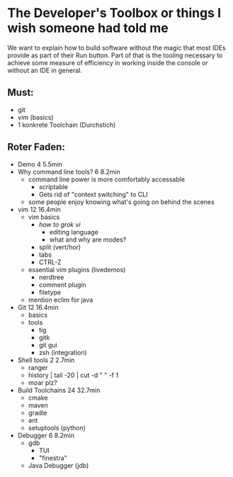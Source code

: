# The Developer's Toolbox or things I wish someone had told me

We want to explain how to build software without the magic that most IDEs provide as part of their Run button.
Part of that is the tooling necessary to achieve some measure of efficiency in working inside the console or without an IDE in general.

## Must:

- git
- vim (basics)
- 1 konkrete Toolchain (Durchstich)


## Roter Faden:

- Demo 4 5.5min
- Why command line tools? 6 8.2min
  - command line power is more comfortably accessable
    - scriptable
    - Gets rid of "context switching" to CLI
  - some people enjoy knowing what's going on behind the scenes
- vim 12 16.4min
  - vim basics
    - *how to grok vi*
      - editing language
      - what and why are modes?
    - split (vert/hor)
    - tabs
    - CTRL-Z
  - essential vim plugins (livedemos)
    - nerdtree
    - comment plugin
    - filetype
  - mention eclim for java
- Git 12 16.4min
  - basics
  - tools
    - tig
    - gitk
    - git gui
    - zsh (integration)
- Shell tools 2 2.7min
  - ranger
  - history | tail -20 | cut -d " " -f 1
  - moar plz?
- Build Toolchains 24 32.7min
  - cmake
  - maven
  - gradle
  - ant
  - setuptools (python)
- Debugger 6 8.2min
  - gdb
    - TUI
    - "finestra"
  - Java Debugger (jdb)

